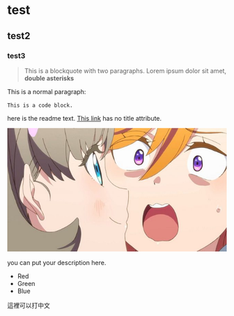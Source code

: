 # test
## test2
### test3

> This is a blockquote with two paragraphs. Lorem ipsum dolor sit amet, **double asterisks**

This is a normal paragraph:

    This is a code block.
    
here is the readme text.
[This link](https://www.youtube.com/watch?v=KL2l7nH8Uus&list=RDKL2l7nH8Uus&start_radio=1) has no title attribute.

![Alt text](./VmZxK8hl.jpg)

you can put your description here.

- Red
- Green
- Blue

這裡可以打中文
